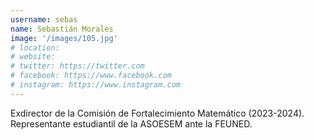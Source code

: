 ```yaml
---
username: sebas
name: Sebastián Morales
image: '/images/105.jpg'
# location:
# website:
# twitter: https://twitter.com
# facebook: https://www.facebook.com
# instagram: https://www.instagram.com
---
```

Exdirector de la Comisión de Fortalecimiento Matemático (2023-2024). Representante estudiantil de la ASOESEM ante la FEUNED.
